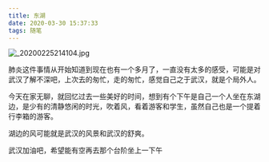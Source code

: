 ```yaml
---
title: 东湖
date: 2020-03-30 15:37:33
tags: 随笔
---
```


![_20200225214104.jpg](http://ww1.sinaimg.cn/large/005K5wz9ly1gdc04qypb3j30u0190q8p.jpg)

肺炎这件事情从开始知道到现在也有一个多月了，一直没有太多的感受，可能是对武汉了解不深吧，上次去的匆忙，走的匆忙，感觉自己之于武汉，就是个局外人。

今天在家无聊，就回忆过去一些美好的时间，想到有个下午是自己一个人坐在东湖边，是少有的清静悠闲的时光，吹着风，看着游客和学生，虽然自己也是一个提着行李箱的游客。

湖边的风可能就是武汉的风景和武汉的舒爽。

武汉加油吧，希望能有空再去那个台阶坐上一下午